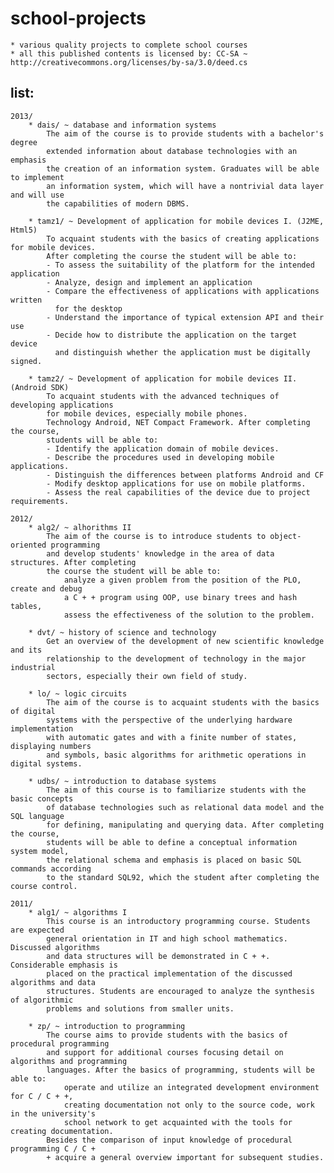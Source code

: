 school-projects
===============

    * various quality projects to complete school courses
    * all this published contents is licensed by: CC-SA ~ http://creativecommons.org/licenses/by-sa/3.0/deed.cs

list:
-----

    2013/
        * dais/ ~ database and information systems
            The aim of the course is to provide students with a bachelor's degree
            extended information about database technologies with an emphasis
            the creation of an information system. Graduates will be able to implement
            an information system, which will have a nontrivial data layer and will use
            the capabilities of modern DBMS.

        * tamz1/ ~ Development of application for mobile devices I. (J2ME, Html5)
            To acquaint students with the basics of creating applications for mobile devices.
            After completing the course the student will be able to: 
            - To assess the suitability of the platform for the intended application 
            - Analyze, design and implement an application 
            - Compare the effectiveness of applications with applications written
              for the desktop 
            - Understand the importance of typical extension API and their use
            - Decide how to distribute the application on the target device
              and distinguish whether the application must be digitally signed.

        * tamz2/ ~ Development of application for mobile devices II. (Android SDK)
            To acquaint students with the advanced techniques of developing applications
            for mobile devices, especially mobile phones. 
            Technology Android, NET Compact Framework. After completing the course,
            students will be able to: 
            - Identify the application domain of mobile devices. 
            - Describe the procedures used in developing mobile applications. 
            - Distinguish the differences between platforms Android and CF 
            - Modify desktop applications for use on mobile platforms. 
            - Assess the real capabilities of the device due to project requirements.

    2012/
        * alg2/ ~ alhorithms II
            The aim of the course is to introduce students to object-oriented programming
            and develop students' knowledge in the area of data structures. After completing
            the course the student will be able to:
                analyze a given problem from the position of the PLO, create and debug
                a C + + program using OOP, use binary trees and hash tables,
                assess the effectiveness of the solution to the problem.

        * dvt/ ~ history of science and technology
            Get an overview of the development of new scientific knowledge and its
            relationship to the development of technology in the major industrial
            sectors, especially their own field of study.

        * lo/ ~ logic circuits
            The aim of the course is to acquaint students with the basics of digital
            systems with the perspective of the underlying hardware implementation
            with automatic gates and with a finite number of states, displaying numbers
            and symbols, basic algorithms for arithmetic operations in digital systems.

        * udbs/ ~ introduction to database systems
            The aim of this course is to familiarize students with the basic concepts
            of database technologies such as relational data model and the SQL language
            for defining, manipulating and querying data. After completing the course,
            students will be able to define a conceptual information system model,
            the relational schema and emphasis is placed on basic SQL commands according
            to the standard SQL92, which the student after completing the course control.

    2011/
        * alg1/ ~ algorithms I
            This course is an introductory programming course. Students are expected
            general orientation in IT and high school mathematics. Discussed algorithms
            and data structures will be demonstrated in C + +. Considerable emphasis is
            placed on the practical implementation of the discussed algorithms and data
            structures. Students are encouraged to analyze the synthesis of algorithmic
            problems and solutions from smaller units.

        * zp/ ~ introduction to programming
            The course aims to provide students with the basics of procedural programming
            and support for additional courses focusing detail on algorithms and programming
            languages. After the basics of programming, students will be able to:
                operate and utilize an integrated development environment for C / C + +,
                creating documentation not only to the source code, work in the university's
                school network to get acquainted with the tools for creating documentation.
            Besides the comparison of input knowledge of procedural programming C / C +
            + acquire a general overview important for subsequent studies.

